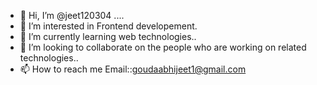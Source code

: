 - 👋 Hi, I’m @jeet120304 ....
- 👀 I’m interested in Frontend developement.
- 🌱 I’m currently learning web technologies..
- 💞️ I’m looking to collaborate on the people who are working on related technologies..
- 📫 How to reach me Email::goudaabhijeet1@gmail.com

<!---
jeet120304/jeet120304 is a ✨ special ✨ repository because its `README.md` (this file) appears on your GitHub profile.
You can click the Preview link to take a look at your changes.
--->
